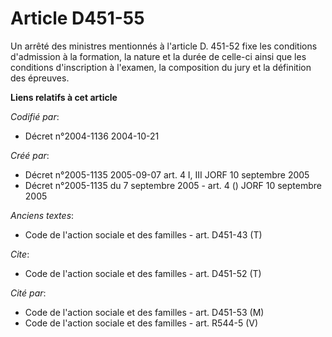 # Article D451-55

Un arrêté des ministres mentionnés à l'article D. 451-52 fixe les conditions d'admission à la formation, la nature et la
durée de celle-ci ainsi que les conditions d'inscription à l'examen, la composition du jury et la définition des épreuves.

**Liens relatifs à cet article**

_Codifié par_:

  - Décret n°2004-1136 2004-10-21

_Créé par_:

  - Décret n°2005-1135 2005-09-07 art. 4 I, III JORF 10 septembre 2005
  - Décret n°2005-1135 du 7 septembre 2005 - art. 4 () JORF 10 septembre 2005

_Anciens textes_:

  - Code de l'action sociale et des familles - art. D451-43 (T)

_Cite_:

  - Code de l'action sociale et des familles - art. D451-52 (T)

_Cité par_:

  - Code de l'action sociale et des familles - art. D451-53 (M)
  - Code de l'action sociale et des familles - art. R544-5 (V)
